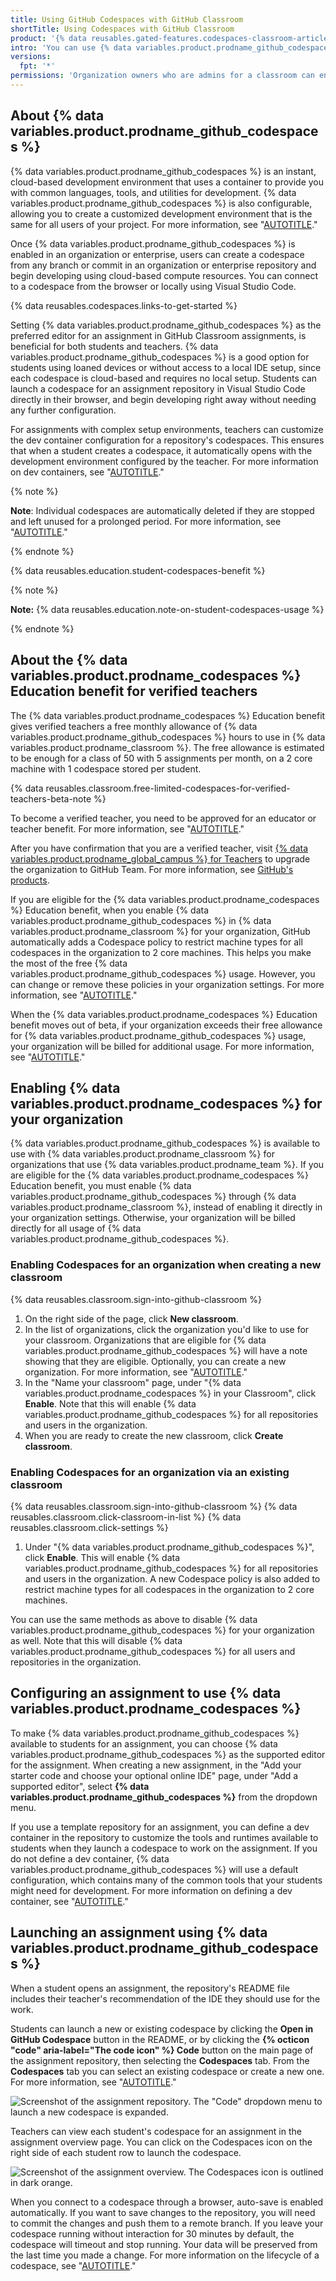 ```yaml
---
title: Using GitHub Codespaces with GitHub Classroom
shortTitle: Using Codespaces with GitHub Classroom
product: '{% data reusables.gated-features.codespaces-classroom-articles %}'
intro: 'You can use {% data variables.product.prodname_github_codespaces %} as the preferred editor in your assignments to give students access to a browser-based Visual Studio Code environment with one-click setup.'
versions:
  fpt: '*'
permissions: 'Organization owners who are admins for a classroom can enable {% data variables.product.prodname_github_codespaces %} for their organization and integrate {% data variables.product.prodname_github_codespaces %} as the supported editor for an assignment. {% data reusables.classroom.classroom-admins-link %}'
---
```

## About {% data variables.product.prodname_github_codespaces %}

{% data variables.product.prodname_github_codespaces %} is an instant, cloud-based development environment that uses a container to provide you with common languages, tools, and utilities for development. {% data variables.product.prodname_github_codespaces %} is also configurable, allowing you to create a customized development environment that is the same for all users of your project. For more information, see "[AUTOTITLE](/codespaces/overview)."

Once {% data variables.product.prodname_github_codespaces %} is enabled in an organization or enterprise, users can create a codespace from any branch or commit in an organization or enterprise repository and begin developing using cloud-based compute resources. You can connect to a codespace from the browser or locally using Visual Studio Code.

{% data reusables.codespaces.links-to-get-started %}

Setting {% data variables.product.prodname_github_codespaces %} as the preferred editor for an assignment in GitHub Classroom assignments, is beneficial for both students and teachers. {% data variables.product.prodname_github_codespaces %} is a good option for students using loaned devices or without access to a local IDE setup, since each codespace is cloud-based and requires no local setup. Students can launch a codespace for an assignment repository in Visual Studio Code directly in their browser, and begin developing right away without needing any further configuration.

For assignments with complex setup environments, teachers can customize the dev container configuration for a repository's codespaces. This ensures that when a student creates a codespace, it automatically opens with the development environment configured by the teacher. For more information on dev containers, see "[AUTOTITLE](/codespaces/setting-up-your-project-for-codespaces/adding-a-dev-container-configuration/introduction-to-dev-containers)."

{% note %}

**Note**: Individual codespaces are automatically deleted if they are stopped and left unused for a prolonged period. For more information, see "[AUTOTITLE](/codespaces/customizing-your-codespace/configuring-automatic-deletion-of-your-codespaces)."

{% endnote %}

{% data reusables.education.student-codespaces-benefit %}

{% note %}

**Note:** {% data reusables.education.note-on-student-codespaces-usage %}

{% endnote %}

## About the {% data variables.product.prodname_codespaces %} Education benefit for verified teachers

The {% data variables.product.prodname_codespaces %} Education benefit gives verified teachers a free monthly allowance of {% data variables.product.prodname_github_codespaces %} hours to use in {% data variables.product.prodname_classroom %}. The free allowance is estimated to be enough for a class of 50 with 5 assignments per month, on a 2 core machine with 1 codespace stored per student.

{% data reusables.classroom.free-limited-codespaces-for-verified-teachers-beta-note %}

To become a verified teacher, you need to be approved for an educator or teacher benefit. For more information, see "[AUTOTITLE](/education/explore-the-benefits-of-teaching-and-learning-with-github-education/github-global-campus-for-teachers/apply-to-github-global-campus-as-a-teacher)."

After you have confirmation that you are a verified teacher, visit [{% data variables.product.prodname_global_campus %} for Teachers](https://education.github.com/globalcampus/teacher) to upgrade the organization to GitHub Team. For more information, see [GitHub's products](/get-started/learning-about-github/githubs-products#github-team).

If you are eligible for the {% data variables.product.prodname_codespaces %} Education benefit, when you enable {% data variables.product.prodname_github_codespaces %} in {% data variables.product.prodname_classroom %} for your organization, GitHub automatically adds a Codespace policy to restrict machine types for all codespaces in the organization to 2 core machines. This helps you make the most of the free {% data variables.product.prodname_github_codespaces %} usage. However, you can change or remove these policies in your organization settings. For more information, see "[AUTOTITLE](/codespaces/managing-codespaces-for-your-organization/restricting-access-to-machine-types)."

When the {% data variables.product.prodname_codespaces %} Education benefit moves out of beta, if your organization exceeds their free allowance for {% data variables.product.prodname_github_codespaces %} usage, your organization will be billed for additional usage. For more information, see "[AUTOTITLE](/billing/managing-billing-for-github-codespaces/about-billing-for-github-codespaces)."

## Enabling {% data variables.product.prodname_codespaces %} for your organization

{% data variables.product.prodname_github_codespaces %} is available to use with {% data variables.product.prodname_classroom %} for organizations that use {% data variables.product.prodname_team %}. If you are eligible for the {% data variables.product.prodname_codespaces %} Education benefit, you must enable {% data variables.product.prodname_github_codespaces %} through {% data variables.product.prodname_classroom %}, instead of enabling it directly in your organization settings. Otherwise, your organization will be billed directly for all usage of {% data variables.product.prodname_github_codespaces %}.

### Enabling Codespaces for an organization when creating a new classroom

{% data reusables.classroom.sign-into-github-classroom %}
1. On the right side of the page, click **New classroom**.
1. In the list of organizations, click the organization you'd like to use for your classroom. Organizations that are eligible for {% data variables.product.prodname_github_codespaces %} will have a note showing that they are eligible. Optionally, you can create a new organization. For more information, see "[AUTOTITLE](/organizations/collaborating-with-groups-in-organizations/creating-a-new-organization-from-scratch)."
1. In the "Name your classroom" page, under "{% data variables.product.prodname_codespaces %} in your Classroom", click **Enable**. Note that this will enable {% data variables.product.prodname_github_codespaces %} for all repositories and users in the organization.
1. When you are ready to create the new classroom, click **Create classroom**.

### Enabling Codespaces for an organization via an existing classroom

{% data reusables.classroom.sign-into-github-classroom %}
{% data reusables.classroom.click-classroom-in-list %}
{% data reusables.classroom.click-settings %}
1. Under "{% data variables.product.prodname_github_codespaces %}", click **Enable**. This will enable {% data variables.product.prodname_github_codespaces %} for all repositories and users in the organization. A new Codespace policy is also added to restrict machine types for all codespaces in the organization to 2 core machines.

You can use the same methods as above to disable {% data variables.product.prodname_github_codespaces %} for your organization as well. Note that this will disable {% data variables.product.prodname_github_codespaces %} for all users and repositories in the organization.

## Configuring an assignment to use {% data variables.product.prodname_codespaces %}

To make {% data variables.product.prodname_github_codespaces %} available to students for an assignment, you can choose {% data variables.product.prodname_github_codespaces %} as the supported editor for the assignment. When creating a new assignment, in the "Add your starter code and choose your optional online IDE" page, under "Add a supported editor", select **{% data variables.product.prodname_github_codespaces %}** from the dropdown menu.

If you use a template repository for an assignment, you can define a dev container in the repository to customize the tools and runtimes available to students when they launch a codespace to work on the assignment. If you do not define a dev container, {% data variables.product.prodname_github_codespaces %} will use a default configuration, which contains many of the common tools that your students might need for development. For more information on defining a dev container, see "[AUTOTITLE](/codespaces/setting-up-your-project-for-codespaces/adding-a-dev-container-configuration)."

## Launching an assignment using {% data variables.product.prodname_github_codespaces %}

When a student opens an assignment, the repository's README file includes their teacher's recommendation of the IDE they should use for the work.

Students can launch a new or existing codespace by clicking the **Open in GitHub Codespace** button in the README, or by clicking the **{% octicon "code" aria-label="The code icon" %} Code** button on the main page of the assignment repository, then selecting the **Codespaces** tab. From the **Codespaces** tab you can select an existing codespace or create a new one. For more information, see "[AUTOTITLE](/codespaces/developing-in-codespaces/creating-a-codespace-for-a-repository#creating-a-codespace-for-a-repository)."

![Screenshot of the assignment repository. The "Code" dropdown menu to launch a new codespace is expanded.](/assets/images/help/classroom/student-launch-new-codespace.png)

Teachers can view each student's codespace for an assignment in the assignment overview page. You can click on the Codespaces icon on the right side of each student row to launch the codespace.

![Screenshot of the assignment overview. The Codespaces icon is outlined in dark orange.](/assets/images/help/classroom/teacher-assignment-view-with-codespaces.png)

When you connect to a codespace through a browser, auto-save is enabled automatically. If you want to save changes to the repository, you will need to commit the changes and push them to a remote branch. If you leave your codespace running without interaction for 30 minutes by default, the codespace will timeout and stop running. Your data will be preserved from the last time you made a change. For more information on the lifecycle of a codespace, see "[AUTOTITLE](/codespaces/getting-started/the-codespace-lifecycle)."
